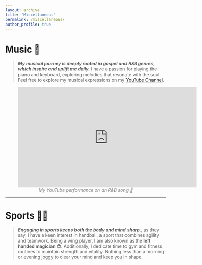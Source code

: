 ```yaml
---
layout: archive
title: "Miscellaneous"
permalink: /miscellaneous/
author_profile: true
---
```


# Music  🎼

> **_My musical journey is deeply rooted in gospel and R&B genres, which inspire and uplift me daily._**
> I have a passion for playing the piano and keyboard, exploring melodies that resonate with the soul. 
> Feel free to explore my musical expressions on my [YouTube Channel](https://www.youtube.com/@blackeyspiano).


<figure>
  <!-- <div style="position:relative; padding-bottom:56.25%; height:0; overflow:hidden; max-width:100%;"> -->
    <iframe width="560" height="315" src="https://www.youtube.com/embed/x3hn2a7Ypkc?si=AbhUCokGxzoAn0AU" title="YouTube video player" frameborder="0" allow="accelerometer; autoplay; clipboard-write; encrypted-media; gyroscope; picture-in-picture; web-share" referrerpolicy="strict-origin-when-cross-origin" allowfullscreen></iframe>
  <!-- </div> -->
  <figcaption style="text-align:center; font-style:italic; color:gray;">
    My YouTube performance on an R&B song 🎹
  </figcaption>
</figure>


---
# Sports 🤾🏾

> **_Engaging in sports keeps both the body and mind sharp._**, as they say.
> I have a keen interest in handball, a sport that combines agility and teamwork. Being a wing player, I am also known as the **left handed magician 😉**. 
> Additionally, I dedicate time to gym and fitness routines to maintain strength and vitality. Nothing less than a morning or evening joggy to clear your mind and keep you in shape. 
